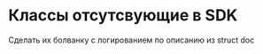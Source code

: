 

Классы отсутсвующие в SDK
=========================

Сделать их болванку с логированием по описанию из struct doc


